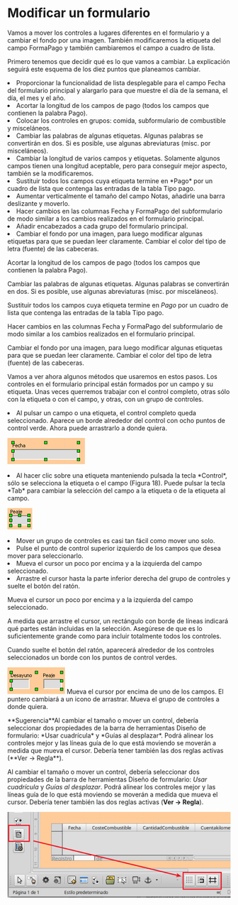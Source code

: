 
# Modificar un formulario

Vamos a mover los controles a lugares diferentes en el formulario y a cambiar el fondo por una imagen. También modificaremos la etiqueta del campo FormaPago y también cambiaremos el campo a cuadro de lista.

Primero tenemos que decidir qué es lo que vamos a cambiar. La explicación seguirá este esquema de los diez puntos que planeamos cambiar.

<li value="1">
Proporcionar la funcionalidad de lista desplegable para el campo Fecha del formulario principal y alargarlo para que muestre el día de la semana, el día, el mes y el año.
</li>
<li>
Acortar la longitud de los campos de pago (todos los campos que contienen la palabra Pago).
</li>
<li>
Colocar los controles en grupos: comida, subformulario de combustible y misceláneos.
</li>
<li>
Cambiar las palabras de algunas etiquetas. Algunas palabras se convertirán en dos. Si es posible, use algunas abreviaturas (misc. por misceláneos).
</li>
<li>
Cambiar la longitud de varios campos y etiquetas. Solamente algunos campos tienen una longitud aceptable, pero para conseguir mejor aspecto, también se la modificaremos.
</li>
<li>
Sustituir todos los campos cuya etiqueta termine en *Pago* por un cuadro de lista que contenga las entradas de la tabla Tipo pago.
</li>
<li>
Aumentar verticalmente el tamaño del campo Notas, añadirle una barra deslizante y moverlo.
</li>
<li>
Hacer cambios en las columnas Fecha y FormaPago del subformulario de modo similar a los cambios realizados en el formulario principal.
</li>
<li>
Añadir encabezados a cada grupo del formulario principal.
</li>
<li>
Cambiar el fondo por una imagen, para luego modificar algunas etiquetas para que se puedan leer claramente. Cambiar el color del tipo de letra (fuente) de las cabeceras.
</li>

Acortar la longitud de los campos de pago (todos los campos que contienen la palabra Pago).

Cambiar las palabras de algunas etiquetas. Algunas palabras se convertirán en dos. Si es posible, use algunas abreviaturas (misc. por misceláneos).

Sustituir todos los campos cuya etiqueta termine en *Pago* por un cuadro de lista que contenga las entradas de la tabla Tipo pago.

Hacer cambios en las columnas Fecha y FormaPago del subformulario de modo similar a los cambios realizados en el formulario principal.

Cambiar el fondo por una imagen, para luego modificar algunas etiquetas para que se puedan leer claramente. Cambiar el color del tipo de letra (fuente) de las cabeceras.

Vamos a ver ahora algunos métodos que usaremos en estos pasos. Los controles en el formulario principal están formados por un campo y su etiqueta. Unas veces querremos trabajar con el control completo, otras sólo con la etiqueta o con el campo, y otras, con un grupo de controles.

<li value="1">
Al pulsar un campo o una etiqueta, el control completo queda seleccionado. Aparece un borde alrededor del control con ocho puntos de control verde. Ahora puede arrastrarlo a donde quiera.
</li>

![](https://raw.githubusercontent.com/catedu/libreOffice-la-suite-ofimatica-libre/master/img/fecha.png)
<li>
Al hacer clic sobre una etiqueta manteniendo pulsada la tecla *Control*, sólo se selecciona la etiqueta o el campo (Figura 18). Puede pulsar la tecla *Tab* para cambiar la selección del campo a la etiqueta o de la etiqueta al campo.
</li>

![](https://raw.githubusercontent.com/catedu/libreOffice-la-suite-ofimatica-libre/master/img/peage.png)
<li>
Mover un grupo de controles es casi tan fácil como mover uno solo.
</li>

<li>
Pulse el punto de control superior izquierdo de los campos que desea mover para seleccionarlo.
</li>
<li>
Mueva el cursor un poco por encima y a la izquierda del campo seleccionado.
</li>
<li>
Arrastre el cursor hasta la parte inferior derecha del grupo de controles y suelte el botón del ratón.
</li>

Mueva el cursor un poco por encima y a la izquierda del campo seleccionado.

A medida que arrastre el cursor, un rectángulo con borde de líneas indicará qué partes están incluidas en la selección. Asegúrese de que es lo suficientemente grande como para incluir totalmente todos los controles.

Cuando suelte el botón del ratón, aparecerá alrededor de los controles seleccionados un borde con los puntos de control verdes.

![](https://raw.githubusercontent.com/catedu/libreOffice-la-suite-ofimatica-libre/master/img/desayunoPeaje.png)
Mueva el cursor por encima de uno de los campos. El puntero cambiará a un icono de arrastrar. Mueva el grupo de controles a donde quiera.
<td width="15%" bgcolor="#83caff">**Sugerencia**</td><td width="85%" valign="top">Al cambiar el tamaño o mover un control, debería seleccionar dos propiedades de la barra de herramientas Diseño de formulario: *Usar cuadrícula* y *Guías al desplazar*. Podrá alinear los controles mejor y las líneas guía de lo que está moviendo se moverán a medida que mueva el cursor. Debería tener también las dos reglas activas (**Ver → Regla**).</td>

Al cambiar el tamaño o mover un control, debería seleccionar dos propiedades de la barra de herramientas Diseño de formulario: *Usar cuadrícula* y *Guías al desplazar*. Podrá alinear los controles mejor y las líneas guía de lo que está moviendo se moverán a medida que mueva el cursor. Debería tener también las dos reglas activas (**Ver → Regla**).

![](https://raw.githubusercontent.com/catedu/libreOffice-la-suite-ofimatica-libre/master/img/Seleccion_327.png)
